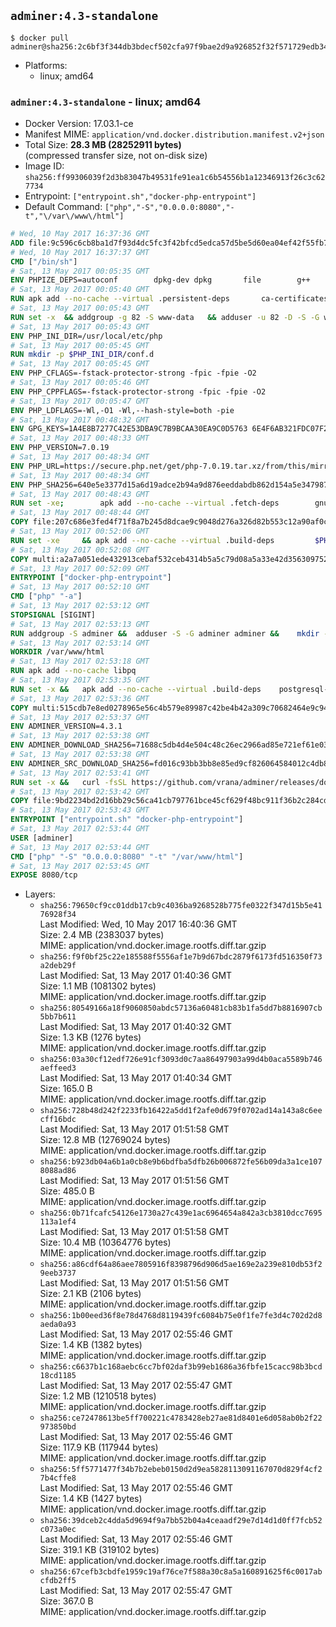 ## `adminer:4.3-standalone`

```console
$ docker pull adminer@sha256:2c6bf3f344db3bdecf502cfa97f9bae2d9a926852f32f571729edb344d10b3d6
```

-	Platforms:
	-	linux; amd64

### `adminer:4.3-standalone` - linux; amd64

-	Docker Version: 17.03.1-ce
-	Manifest MIME: `application/vnd.docker.distribution.manifest.v2+json`
-	Total Size: **28.3 MB (28252911 bytes)**  
	(compressed transfer size, not on-disk size)
-	Image ID: `sha256:ff99306039f2d3b83047b49531fe91ea1c6b54556b1a12346913f26c3c627734`
-	Entrypoint: `["entrypoint.sh","docker-php-entrypoint"]`
-	Default Command: `["php","-S","0.0.0.0:8080","-t","\/var\/www\/html"]`

```dockerfile
# Wed, 10 May 2017 16:37:36 GMT
ADD file:9c596c6cb8ba1d7f93d4dc5fc3f42bfcd5edca57d5be5d60ea04ef42f55fb7a8 in / 
# Wed, 10 May 2017 16:37:37 GMT
CMD ["/bin/sh"]
# Sat, 13 May 2017 00:05:35 GMT
ENV PHPIZE_DEPS=autoconf 		dpkg-dev dpkg 		file 		g++ 		gcc 		libc-dev 		make 		pcre-dev 		pkgconf 		re2c
# Sat, 13 May 2017 00:05:40 GMT
RUN apk add --no-cache --virtual .persistent-deps 		ca-certificates 		curl 		tar 		xz
# Sat, 13 May 2017 00:05:43 GMT
RUN set -x 	&& addgroup -g 82 -S www-data 	&& adduser -u 82 -D -S -G www-data www-data
# Sat, 13 May 2017 00:05:43 GMT
ENV PHP_INI_DIR=/usr/local/etc/php
# Sat, 13 May 2017 00:05:45 GMT
RUN mkdir -p $PHP_INI_DIR/conf.d
# Sat, 13 May 2017 00:05:45 GMT
ENV PHP_CFLAGS=-fstack-protector-strong -fpic -fpie -O2
# Sat, 13 May 2017 00:05:46 GMT
ENV PHP_CPPFLAGS=-fstack-protector-strong -fpic -fpie -O2
# Sat, 13 May 2017 00:05:47 GMT
ENV PHP_LDFLAGS=-Wl,-O1 -Wl,--hash-style=both -pie
# Sat, 13 May 2017 00:48:32 GMT
ENV GPG_KEYS=1A4E8B7277C42E53DBA9C7B9BCAA30EA9C0D5763 6E4F6AB321FDC07F2C332E3AC2BF0BC433CFC8B3
# Sat, 13 May 2017 00:48:33 GMT
ENV PHP_VERSION=7.0.19
# Sat, 13 May 2017 00:48:34 GMT
ENV PHP_URL=https://secure.php.net/get/php-7.0.19.tar.xz/from/this/mirror PHP_ASC_URL=https://secure.php.net/get/php-7.0.19.tar.xz.asc/from/this/mirror
# Sat, 13 May 2017 00:48:34 GMT
ENV PHP_SHA256=640e5e3377d15a6d19adce2b94a9d876eeddabdb862d154a5e347987f4225ef6 PHP_MD5=1a17e45c8be9ce28f036d884563e8ae7
# Sat, 13 May 2017 00:48:43 GMT
RUN set -xe; 		apk add --no-cache --virtual .fetch-deps 		gnupg 		openssl 	; 		mkdir -p /usr/src; 	cd /usr/src; 		wget -O php.tar.xz "$PHP_URL"; 		if [ -n "$PHP_SHA256" ]; then 		echo "$PHP_SHA256 *php.tar.xz" | sha256sum -c -; 	fi; 	if [ -n "$PHP_MD5" ]; then 		echo "$PHP_MD5 *php.tar.xz" | md5sum -c -; 	fi; 		if [ -n "$PHP_ASC_URL" ]; then 		wget -O php.tar.xz.asc "$PHP_ASC_URL"; 		export GNUPGHOME="$(mktemp -d)"; 		for key in $GPG_KEYS; do 			gpg --keyserver ha.pool.sks-keyservers.net --recv-keys "$key"; 		done; 		gpg --batch --verify php.tar.xz.asc php.tar.xz; 		rm -r "$GNUPGHOME"; 	fi; 		apk del .fetch-deps
# Sat, 13 May 2017 00:48:44 GMT
COPY file:207c686e3fed4f71f8a7b245d8dcae9c9048d276a326d82b553c12a90af0c0ca in /usr/local/bin/ 
# Sat, 13 May 2017 00:52:06 GMT
RUN set -xe 	&& apk add --no-cache --virtual .build-deps 		$PHPIZE_DEPS 		coreutils 		curl-dev 		libedit-dev 		libxml2-dev 		openssl-dev 		sqlite-dev 		&& export CFLAGS="$PHP_CFLAGS" 		CPPFLAGS="$PHP_CPPFLAGS" 		LDFLAGS="$PHP_LDFLAGS" 	&& docker-php-source extract 	&& cd /usr/src/php 	&& gnuArch="$(dpkg-architecture --query DEB_BUILD_GNU_TYPE)" 	&& ./configure 		--build="$gnuArch" 		--with-config-file-path="$PHP_INI_DIR" 		--with-config-file-scan-dir="$PHP_INI_DIR/conf.d" 				--disable-cgi 				--enable-ftp 		--enable-mbstring 		--enable-mysqlnd 				--with-curl 		--with-libedit 		--with-openssl 		--with-zlib 				--with-pcre-regex=/usr 				$PHP_EXTRA_CONFIGURE_ARGS 	&& make -j "$(nproc)" 	&& make install 	&& { find /usr/local/bin /usr/local/sbin -type f -perm +0111 -exec strip --strip-all '{}' + || true; } 	&& make clean 	&& docker-php-source delete 		&& runDeps="$( 		scanelf --needed --nobanner --recursive /usr/local 			| awk '{ gsub(/,/, "\nso:", $2); print "so:" $2 }' 			| sort -u 			| xargs -r apk info --installed 			| sort -u 	)" 	&& apk add --no-cache --virtual .php-rundeps $runDeps 		&& apk del .build-deps
# Sat, 13 May 2017 00:52:08 GMT
COPY multi:a2a7a051ede432913cebaf532ceb4314b5a5c79d08a5a33e42d3563097520588 in /usr/local/bin/ 
# Sat, 13 May 2017 00:52:09 GMT
ENTRYPOINT ["docker-php-entrypoint"]
# Sat, 13 May 2017 00:52:10 GMT
CMD ["php" "-a"]
# Sat, 13 May 2017 02:53:12 GMT
STOPSIGNAL [SIGINT]
# Sat, 13 May 2017 02:53:13 GMT
RUN addgroup -S adminer &&	adduser -S -G adminer adminer &&	mkdir -p /var/www/html &&	mkdir -p /var/www/html/plugins-enabled &&	chown -R adminer:adminer /var/www/html
# Sat, 13 May 2017 02:53:14 GMT
WORKDIR /var/www/html
# Sat, 13 May 2017 02:53:18 GMT
RUN apk add --no-cache libpq
# Sat, 13 May 2017 02:53:35 GMT
RUN set -x &&	apk add --no-cache --virtual .build-deps 	postgresql-dev 	sqlite-dev &&	docker-php-ext-install pdo_mysql pdo_pgsql pdo_sqlite &&	apk del .build-deps
# Sat, 13 May 2017 02:53:36 GMT
COPY multi:515cdb7e8ed0278965e56c4b579e89987c42be4b42a309c70682464e9c9451c5 in /var/www/html/ 
# Sat, 13 May 2017 02:53:37 GMT
ENV ADMINER_VERSION=4.3.1
# Sat, 13 May 2017 02:53:38 GMT
ENV ADMINER_DOWNLOAD_SHA256=71688c5db4d4e504c48c26ec2966ad85e721ef61e0377c5505cfb50b026d5491
# Sat, 13 May 2017 02:53:38 GMT
ENV ADMINER_SRC_DOWNLOAD_SHA256=fd016c93bb3bb8e85ed9cf826064584012c4db83f30c4948d701250e29a6d953
# Sat, 13 May 2017 02:53:41 GMT
RUN set -x &&	curl -fsSL https://github.com/vrana/adminer/releases/download/v$ADMINER_VERSION/adminer-$ADMINER_VERSION-en.php -o adminer.php &&	echo "$ADMINER_DOWNLOAD_SHA256  adminer.php" |sha256sum -c - &&	curl -fsSL https://github.com/vrana/adminer/archive/v$ADMINER_VERSION.tar.gz -o source.tar.gz &&	echo "$ADMINER_SRC_DOWNLOAD_SHA256  source.tar.gz" |sha256sum -c - &&	tar xzf source.tar.gz --strip-components=1 "adminer-$ADMINER_VERSION/designs/" "adminer-$ADMINER_VERSION/plugins/" &&	rm source.tar.gz
# Sat, 13 May 2017 02:53:42 GMT
COPY file:9bd2234bd2d16bb29c56ca41cb797761bce45cf629f48bc911f36b2c284cde46 in /usr/local/bin/ 
# Sat, 13 May 2017 02:53:43 GMT
ENTRYPOINT ["entrypoint.sh" "docker-php-entrypoint"]
# Sat, 13 May 2017 02:53:44 GMT
USER [adminer]
# Sat, 13 May 2017 02:53:44 GMT
CMD ["php" "-S" "0.0.0.0:8080" "-t" "/var/www/html"]
# Sat, 13 May 2017 02:53:45 GMT
EXPOSE 8080/tcp
```

-	Layers:
	-	`sha256:79650cf9cc01ddb17cb9c4036ba9268528b775fe0322f347d15b5e4176928f34`  
		Last Modified: Wed, 10 May 2017 16:40:36 GMT  
		Size: 2.4 MB (2383037 bytes)  
		MIME: application/vnd.docker.image.rootfs.diff.tar.gzip
	-	`sha256:f9f0bf25c22e185588f5556af1e7b9d67bdc2879f6173fd516350f73a2deb29f`  
		Last Modified: Sat, 13 May 2017 01:40:36 GMT  
		Size: 1.1 MB (1081302 bytes)  
		MIME: application/vnd.docker.image.rootfs.diff.tar.gzip
	-	`sha256:80549166a18f9060850abdc57136a60481cb83b1fa5dd7b8816907cb5bb7b611`  
		Last Modified: Sat, 13 May 2017 01:40:32 GMT  
		Size: 1.3 KB (1276 bytes)  
		MIME: application/vnd.docker.image.rootfs.diff.tar.gzip
	-	`sha256:03a30cf12edf726e91cf3093d0c7aa86497903a99d4b0aca5589b746aeffeed3`  
		Last Modified: Sat, 13 May 2017 01:40:34 GMT  
		Size: 165.0 B  
		MIME: application/vnd.docker.image.rootfs.diff.tar.gzip
	-	`sha256:728b48d242f2233fb16422a5dd1f2afe0d679f0702ad14a143a8c6eecff16bdc`  
		Last Modified: Sat, 13 May 2017 01:51:58 GMT  
		Size: 12.8 MB (12769024 bytes)  
		MIME: application/vnd.docker.image.rootfs.diff.tar.gzip
	-	`sha256:b923db04a6b1a0cb8e9b6bdfba5dfb26b006872fe56b09da3a1ce1078088ad86`  
		Last Modified: Sat, 13 May 2017 01:51:56 GMT  
		Size: 485.0 B  
		MIME: application/vnd.docker.image.rootfs.diff.tar.gzip
	-	`sha256:0b71fcafc54126e1730a27c439e1ac6964654a842a3cb3810dcc7695113a1ef4`  
		Last Modified: Sat, 13 May 2017 01:51:58 GMT  
		Size: 10.4 MB (10364776 bytes)  
		MIME: application/vnd.docker.image.rootfs.diff.tar.gzip
	-	`sha256:a86cdf64a86aee7805916f8398796d906d5ae169e2a239e810db53f29eeb3737`  
		Last Modified: Sat, 13 May 2017 01:51:56 GMT  
		Size: 2.1 KB (2106 bytes)  
		MIME: application/vnd.docker.image.rootfs.diff.tar.gzip
	-	`sha256:1b00eed36f8e78d4768d8119439fc6084b75e0f1fe7fe3d4c702d2d8aeda0a93`  
		Last Modified: Sat, 13 May 2017 02:55:46 GMT  
		Size: 1.4 KB (1382 bytes)  
		MIME: application/vnd.docker.image.rootfs.diff.tar.gzip
	-	`sha256:c6637b1c168aebc6cc7bf02daf3b99eb1686a36fbfe15cacc98b3bcd18cd1185`  
		Last Modified: Sat, 13 May 2017 02:55:47 GMT  
		Size: 1.2 MB (1210518 bytes)  
		MIME: application/vnd.docker.image.rootfs.diff.tar.gzip
	-	`sha256:ce72478613be5ff700221c4783428eb27ae81d8401e6d058ab0b2f22973850bd`  
		Last Modified: Sat, 13 May 2017 02:55:46 GMT  
		Size: 117.9 KB (117944 bytes)  
		MIME: application/vnd.docker.image.rootfs.diff.tar.gzip
	-	`sha256:5ff5771477f34b7b2ebeb0150d2d9ea5828113091167070d829f4cf27b4cffe8`  
		Last Modified: Sat, 13 May 2017 02:55:46 GMT  
		Size: 1.4 KB (1427 bytes)  
		MIME: application/vnd.docker.image.rootfs.diff.tar.gzip
	-	`sha256:39dceb2c4dda5d9694f9a7bb52b04a4ceaadf29e7d14d1d0ff7fcb52c073a0ec`  
		Last Modified: Sat, 13 May 2017 02:55:46 GMT  
		Size: 319.1 KB (319102 bytes)  
		MIME: application/vnd.docker.image.rootfs.diff.tar.gzip
	-	`sha256:67cefb3cbdfe1959c19af76ce7f588a30c8a5a160891625f6c0017abcfdb2ff5`  
		Last Modified: Sat, 13 May 2017 02:55:47 GMT  
		Size: 367.0 B  
		MIME: application/vnd.docker.image.rootfs.diff.tar.gzip
